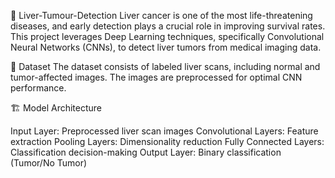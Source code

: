 📌 Liver-Tumour-Detection
Liver cancer is one of the most life-threatening diseases, and early detection plays a crucial role in improving survival rates. This project leverages Deep Learning techniques, specifically Convolutional Neural Networks (CNNs), to detect liver tumors from medical imaging data.

📂 Dataset
The dataset consists of labeled liver scans, including normal and tumor-affected images. The images are preprocessed for optimal CNN performance.

🏗️ Model Architecture

Input Layer: Preprocessed liver scan images
Convolutional Layers: Feature extraction
Pooling Layers: Dimensionality reduction
Fully Connected Layers: Classification decision-making
Output Layer: Binary classification (Tumor/No Tumor)
